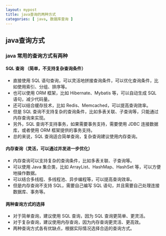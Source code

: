 ```yaml
---
layout: mypost
title: java查询的两种方式
categories: [ java, 数据库查询 ]
---
```


## java查询方式

### java 常用的查询方式有两种

#### SQL 查询 （简单，不支持复杂查询条件）
- 直接使用 SQL 语句查询，可以灵活地拼接查询条件，可以优化查询条件，比如使用索引、分组、排序等。
- 也可以使用 ORM 框架，比如 Hibernate、Mybatis 等，可以自动生成 SQL 语句，减少代码量。
- 还可以结合缓存技术，比如 Redis、Memcached，可以提高查询效率。
- 但是 SQL 查询不支持复杂的查询条件，比如多表关联、子查询等，只能通过内存查询来实现。
- 另外，SQL 查询不支持事务，如果需要事务支持，需要使用 JDBC 连接数据库，或者使用 ORM 框架提供的事务支持。
- 总的来说，SQL 查询适合简单查询，复杂查询建议使用内存查询。

#### 内存查询（灵活，可以通过并发进一步优化）
- 内存查询可以支持复杂的查询条件，比如多表关联、子查询等。
- 可以使用 Java 集合类，比如 ArrayList、HashMap、HashSet 等，可以方便地操作数据。
- 可以结合多线程、多线程池、异步编程等，可以提高查询效率。
- 但是内存查询不支持 SQL，需要自己编写 SQL 语句，并且需要自己处理连接数据库、事务等。

#### 两种查询方式的选择
- 对于简单查询，建议使用 SQL 查询，因为 SQL 查询更简单、更灵活。
- 对于复杂查询，建议使用内存查询，因为内存查询更灵活、更高效。
- 两种查询方式各有优缺点，根据实际情况选择合适的查询方式。
